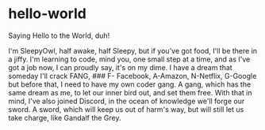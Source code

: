 # hello-world
Saying Hello to the World, duh!

I'm SleepyOwl, half awake, half Sleepy,
but if you've got food, I'll be there in a jiffy.
I'm learning to code, mind you, one small step at a time,
and as I've got a job now, I can proudly say, it's on my dime.
I have a dream that someday I'll crack FANG,                                   ###  F- Facebook, A-Amazon, N-Netflix, G-Google
but before that, I need to have my own coder gang.
A gang, which has the same dream as me,
to let our inner bird out, and set them free.
With that in mind, I've also joined Discord,
in the ocean of knowledge we'll forge our sword.
A sword, which will keep us out of harm's way,
but will still let us take charge, like Gandalf the Grey.
